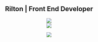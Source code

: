 
<div align="center">
  <h2>
    <strong>Rilton | Front End Developer</strong>
  </h2>
</div>


<p align="center">
  <a href="https://skillicons.dev">
    <img src="https://skillicons.dev/icons?i=javascript,typescript,react,nextjs,styledcomponents" />
  </br>
    <img src="https://skillicons.dev/icons?i=github,tailwind,sass,mysql,nodejs" />
  </a>
</p>

<p align="center">
  <a href="https://roadmap.sh">
    <img src="https://api.roadmap.sh/v1-badge/tall/657876165145316d25f2cb49?variant=dark" />
  </a>
</p>
